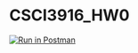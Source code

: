 # CSCI3916_HW0
[![Run in Postman](https://run.pstmn.io/button.svg)](https://app.getpostman.com/run-collection/5cd80f8fa0f643f434a4)